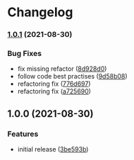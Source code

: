 # Changelog

### [1.0.1](https://www.github.com/theangryangel/insim-go/compare/v1.0.0...v1.0.1) (2021-08-30)


### Bug Fixes

* fix missing refactor ([8d928d0](https://www.github.com/theangryangel/insim-go/commit/8d928d09d31911a8caebc27ef8bb8d38c9f7eb9c))
* follow code best practises ([9d58b08](https://www.github.com/theangryangel/insim-go/commit/9d58b08a57dc10ff22b49e20f9e4a08e4f2fef7d))
* refactoring fix ([776d697](https://www.github.com/theangryangel/insim-go/commit/776d697d01d002ac35158c46d6ae5d336ee9e82f))
* refactoring fix ([a725690](https://www.github.com/theangryangel/insim-go/commit/a72569055ec8f71b9cb4658568f8a86dd4628db0))

## 1.0.0 (2021-08-30)


### Features

* initial release ([3be593b](https://www.github.com/theangryangel/insim-go/commit/3be593bf3d29ddbc17f5453ed98d83246ecfa432))
